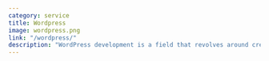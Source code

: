 ```yaml
---
category: service
title: Wordpress
image: wordpress.png
link: "/wordpress/"
description: "WordPress development is a field that revolves around creating and customizing websites within the WordPress Content Management System (CMS). This includes designing and developing themes and plugins, enhancing the user interface, and ensuring website performance and security."
---
```

